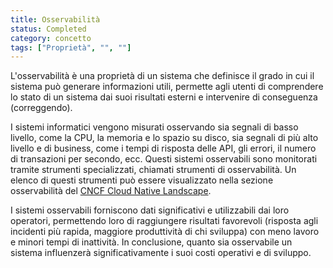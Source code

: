 ```yaml
---
title: Osservabilità
status: Completed
category: concetto
tags: ["Proprietà", "", ""]
---
```



L'osservabilità è una proprietà di un sistema che definisce il grado in cui il sistema può generare informazioni utili,
permette agli utenti di comprendere lo stato di un sistema dai suoi risultati esterni e intervenire di conseguenza (correggendo).

I sistemi informatici vengono misurati osservando sia segnali di basso livello, come la CPU, la memoria e lo spazio su disco, sia segnali di più alto livello e di business, 
come i tempi di risposta delle API, gli errori, il numero di transazioni per secondo, ecc.
Questi sistemi osservabili sono monitorati tramite strumenti specializzati, chiamati strumenti di osservabilità. 
Un elenco di questi strumenti può essere visualizzato nella sezione osservabilità del [CNCF Cloud Native Landscape](https://landscape.cncf.io/?group=projects-and-products&view-mode=card#observability-and-analysis--observability).

I sistemi osservabili forniscono dati significativi e utilizzabili dai loro operatori, permettendo loro di raggiungere risultati favorevoli (risposta agli incidenti più rapida, maggiore produttività di chi sviluppa) 
con meno lavoro e minori tempi di inattività.
In conclusione, quanto sia osservabile un sistema influenzerà significativamente i suoi costi operativi e di sviluppo.